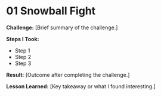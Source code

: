# 01 Snowball Fight

**Challenge:** [Brief summary of the challenge.]

**Steps I Took:**
- Step 1
- Step 2
- Step 3

**Result:** [Outcome after completing the challenge.]

**Lesson Learned:** [Key takeaway or what I found interesting.]
